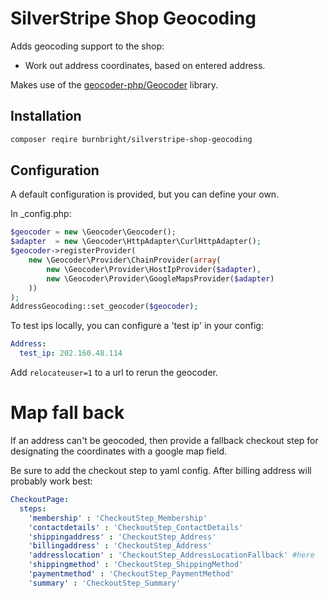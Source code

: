 # SilverStripe Shop Geocoding

Adds geocoding support to the shop:

 * Work out address coordinates, based on entered address.

Makes use of the [geocoder-php/Geocoder](https://github.com/geocoder-php/Geocoder) library.

## Installation

```sh
composer reqire burnbright/silverstripe-shop-geocoding
```

## Configuration

A default configuration is provided, but you can define your own.

In _config.php:
```php
$geocoder = new \Geocoder\Geocoder();
$adapter  = new \Geocoder\HttpAdapter\CurlHttpAdapter();
$geocoder->registerProvider(
	new \Geocoder\Provider\ChainProvider(array(
		new \Geocoder\Provider\HostIpProvider($adapter),
		new \Geocoder\Provider\GoogleMapsProvider($adapter)
	))
);
AddressGeocoding::set_geocoder($geocoder);
```

To test ips locally, you can configure a 'test ip' in your config:

```yaml
Address:
  test_ip: 202.160.48.114
```

Add `relocateuser=1` to a url to rerun the geocoder.


# Map fall back

If an address can't be geocoded, then provide a fallback checkout step for designating the coordinates with a google map field.

Be sure to add the checkout step to yaml config. After billing address will probably work best:
```yaml
CheckoutPage:
  steps:
    'membership' : 'CheckoutStep_Membership'
    'contactdetails' : 'CheckoutStep_ContactDetails'
    'shippingaddress' : 'CheckoutStep_Address'
    'billingaddress' : 'CheckoutStep_Address'
    'addresslocation' : 'CheckoutStep_AddressLocationFallback' #here
    'shippingmethod' : 'CheckoutStep_ShippingMethod'
    'paymentmethod' : 'CheckoutStep_PaymentMethod'
    'summary' : 'CheckoutStep_Summary'
```
